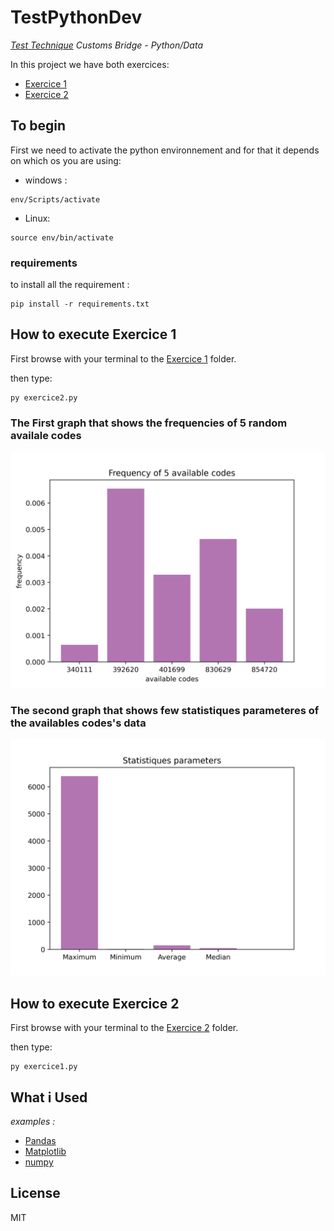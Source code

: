 # TestPythonDev

_[Test Technique] Customs Bridge - Python/Data_

In this project we have both exercices:
 
 * [Exercice 1]
 * [Exercice 2]


## To begin

First we need to activate the python environnement and for that it depends on which os you are using:

- windows :
```
env/Scripts/activate
```

- Linux:
```
source env/bin/activate
```

### requirements

to install all the requirement :

```
pip install -r requirements.txt
```

## How to execute Exercice 1
First browse with your terminal to the [Exercice 1] folder.

then type: 
```
py exercice2.py
```

### The First graph that shows the frequencies of 5 random availale codes

![Graph 1](src\exercice2\images\frequency.png)
### The second graph that shows few statistiques parameteres of the availables codes's data

![Graph 2](src\exercice2\images\statistiques.png)

## How to execute Exercice 2
First browse with your terminal to the [Exercice 2] folder.

then type: 
```
py exercice1.py
```

## What i Used


_examples :_
* [Pandas](https://pandas.pydata.org/) 
* [Matplotlib](https://matplotlib.org/) 
* [numpy](https://numpy.org/)




## License

MIT

[Test Technique]: "Exercices_Python_dev_data_2022.pdf"

[Exercice 1]: "src\exercice1"
[Exercice 2]: "src\exercice2"